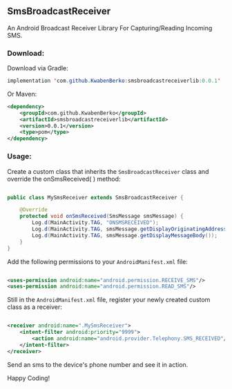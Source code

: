 ## SmsBroadcastReceiver
An Android Broadcast Receiver Library For Capturing/Reading Incoming SMS.

### Download:

Download via Gradle:

```java
implementation 'com.github.KwabenBerko:smsbroadcastreceiverlib:0.0.1'
```

Or Maven:
```xml
<dependency>
    <groupId>com.github.KwabenBerko</groupId>
    <artifactId>smsbroadcastreceiverlib</artifactId>
    <version>0.0.1</version>
    <type>pom</type>
</dependency>
```

### Usage:
Create a custom class that inherits the `SmsBroadcastReceiver` class and override the onSmsReceived( ) method:

```java

public class MySmsReceiver extends SmsBroadcastReceiver {

    @Override
    protected void onSmsReceived(SmsMessage smsMessage) {
        Log.d(MainActivity.TAG, "ONSMSRECEIVED");
        Log.d(MainActivity.TAG, smsMessage.getDisplayOriginatingAddress());
        Log.d(MainActivity.TAG, smsMessage.getDisplayMessageBody());
    }
}

```


Add the following permissions to your `AndroidManifest.xml` file: 

```xml

<uses-permission android:name="android.permission.RECEIVE_SMS"/>
<uses-permission android:name="android.permission.READ_SMS"/>

```


Still in the `AndroidManifest.xml` file, register your newly created custom class as a receiver:

```xml

<receiver android:name=".MySmsReceiver">
    <intent-filter android:priority="9999">
        <action android:name="android.provider.Telephony.SMS_RECEIVED"/>
    </intent-filter>
</receiver>

```
Send an sms to the device's phone number and see it in action.


Happy Coding!
